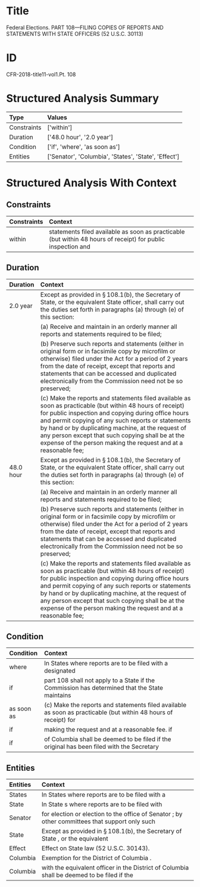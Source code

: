 # Title

 Federal Elections. PART 108—FILING COPIES OF REPORTS AND STATEMENTS WITH STATE OFFICERS (52 U.S.C. 30113)


# ID

 CFR-2018-title11-vol1.Pt. 108


# Structured Analysis Summary

| Type        | Values                                               |
|:------------|:-----------------------------------------------------|
| Constraints | ['within']                                           |
| Duration    | ['48.0 hour', '2.0 year']                            |
| Condition   | ['if', 'where', 'as soon as']                        |
| Entities    | ['Senator', 'Columbia', 'States', 'State', 'Effect'] |


# Structured Analysis With Context

 


## Constraints

| Constraints   | Context                                                                                                      |
|:--------------|:-------------------------------------------------------------------------------------------------------------|
| within        | statements filed available as soon as practicable (but within 48 hours of receipt) for public inspection and |


## Duration

| Duration   | Context                                                                                                                                                                                                                                                                                                                                                                                                       |
|:-----------|:--------------------------------------------------------------------------------------------------------------------------------------------------------------------------------------------------------------------------------------------------------------------------------------------------------------------------------------------------------------------------------------------------------------|
| 2.0 year   | Except as provided in &#167;&#8201;108.1(b), the Secretary of State, or the equivalent State officer, shall carry out the duties set forth in paragraphs (a) through (e) of this section:                                                                                                                                                                                                                     |
|            |             (a) Receive and maintain in an orderly manner all reports and statements required to be filed;                                                                                                                                                                                                                                                                                                    |
|            |             (b) Preserve such reports and statements (either in original form or in facsimile copy by microfilm or otherwise) filed under the Act for a period of 2 years from the date of receipt, except that reports and statements that can be accessed and duplicated electronically from the Commission need not be so preserved;                                                                       |
|            |             (c) Make the reports and statements filed available as soon as practicable (but within 48 hours of receipt) for public inspection and copying during office hours and permit copying of any such reports or statements by hand or by duplicating machine, at the request of any person except that such copying shall be at the expense of the person making the request and at a reasonable fee; |
| 48.0 hour  | Except as provided in &#167;&#8201;108.1(b), the Secretary of State, or the equivalent State officer, shall carry out the duties set forth in paragraphs (a) through (e) of this section:                                                                                                                                                                                                                     |
|            |             (a) Receive and maintain in an orderly manner all reports and statements required to be filed;                                                                                                                                                                                                                                                                                                    |
|            |             (b) Preserve such reports and statements (either in original form or in facsimile copy by microfilm or otherwise) filed under the Act for a period of 2 years from the date of receipt, except that reports and statements that can be accessed and duplicated electronically from the Commission need not be so preserved;                                                                       |
|            |             (c) Make the reports and statements filed available as soon as practicable (but within 48 hours of receipt) for public inspection and copying during office hours and permit copying of any such reports or statements by hand or by duplicating machine, at the request of any person except that such copying shall be at the expense of the person making the request and at a reasonable fee; |


## Condition

| Condition   | Context                                                                                                         |
|:------------|:----------------------------------------------------------------------------------------------------------------|
| where       | In States  where reports are to be filed with a designated                                                      |
| if          | part 108 shall not apply to a State if the Commission has determined that the State maintains                   |
| as soon as  | (c) Make the reports and statements filed available as soon as practicable (but within 48 hours of receipt) for |
| if          | making the request and at a reasonable fee. if                                                                  |
| if          | of Columbia shall be deemed to be filed if the original has been filed with the Secretary                       |


## Entities

| Entities   | Context                                                                                        |
|:-----------|:-----------------------------------------------------------------------------------------------|
| States     | In  States where reports are to be filed with a                                                |
| State      | In  State s where reports are to be filed with                                                 |
| Senator    | for election or election to the office of Senator ; by other committees that support only such |
| State      | Except as provided in &#167;&#8201;108.1(b), the Secretary of  State , or the equivalent       |
| Effect     | Effect  on State law (52 U.S.C. 30143).                                                        |
| Columbia   | Exemption for the District of  Columbia .                                                      |
| Columbia   | with the equivalent officer in the District of Columbia shall be deemed to be filed if the     |


